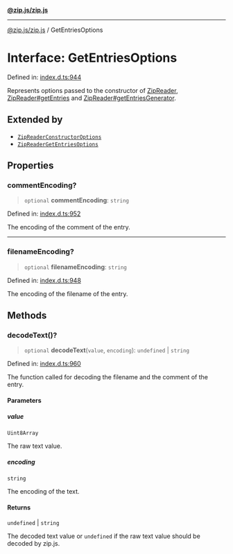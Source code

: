 [**@zip.js/zip.js**](../README.md)

***

[@zip.js/zip.js](../globals.md) / GetEntriesOptions

# Interface: GetEntriesOptions

Defined in: [index.d.ts:944](https://github.com/gildas-lormeau/zip.js/blob/71d0cfc32ac4da8ab21f65731cd6bc5601268bd6/index.d.ts#L944)

Represents options passed to the constructor of [ZipReader](../classes/ZipReader.md), [ZipReader#getEntries](../classes/ZipReader.md#getentries) and [ZipReader#getEntriesGenerator](../classes/ZipReader.md#getentriesgenerator).

## Extended by

- [`ZipReaderConstructorOptions`](ZipReaderConstructorOptions.md)
- [`ZipReaderGetEntriesOptions`](ZipReaderGetEntriesOptions.md)

## Properties

### commentEncoding?

> `optional` **commentEncoding**: `string`

Defined in: [index.d.ts:952](https://github.com/gildas-lormeau/zip.js/blob/71d0cfc32ac4da8ab21f65731cd6bc5601268bd6/index.d.ts#L952)

The encoding of the comment of the entry.

***

### filenameEncoding?

> `optional` **filenameEncoding**: `string`

Defined in: [index.d.ts:948](https://github.com/gildas-lormeau/zip.js/blob/71d0cfc32ac4da8ab21f65731cd6bc5601268bd6/index.d.ts#L948)

The encoding of the filename of the entry.

## Methods

### decodeText()?

> `optional` **decodeText**(`value`, `encoding`): `undefined` \| `string`

Defined in: [index.d.ts:960](https://github.com/gildas-lormeau/zip.js/blob/71d0cfc32ac4da8ab21f65731cd6bc5601268bd6/index.d.ts#L960)

The function called for decoding the filename and the comment of the entry.

#### Parameters

##### value

`Uint8Array`

The raw text value.

##### encoding

`string`

The encoding of the text.

#### Returns

`undefined` \| `string`

The decoded text value or `undefined` if the raw text value should be decoded by zip.js.

